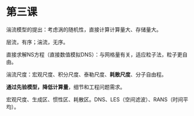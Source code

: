 # 第三课

湍流模型的提出：考虑涡的随机性，直接计算计算量大、存储量大。

层流，有序；湍流，无序。

直接求解NS方程（直接数值模拟DNS）：与网格量有关，适应粒子法，粒子更自由。

湍流尺度：宏观尺度、积分尺度、泰勒尺度、**耗散尺度**、分子自由程。

**通过先验模型，降低计算量**，细节和工程问题需求。

宏观尺度、生成区、惯性区、耗散区。DNS、LES（空间滤波）、RANS（时间平均）。